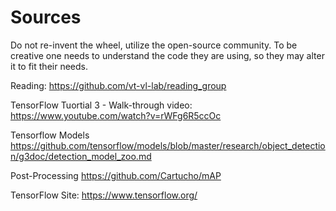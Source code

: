 # Sources

Do not re-invent the wheel, utilize the open-source community. To be creative one needs to understand the code they are using, so they may alter it to fit their needs. 

Reading:
https://github.com/vt-vl-lab/reading_group

TensorFlow Tuortial 3 - Walk-through video:
https://www.youtube.com/watch?v=rWFg6R5ccOc

Tensorflow Models
https://github.com/tensorflow/models/blob/master/research/object_detection/g3doc/detection_model_zoo.md

Post-Processing 
https://github.com/Cartucho/mAP

TensorFlow Site:
https://www.tensorflow.org/
